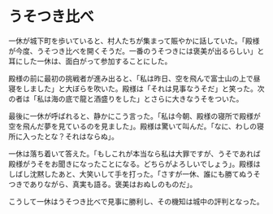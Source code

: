 # うそつき比べ

一休が城下町を歩いていると、村人たちが集まって賑やかに話していた。「殿様が今度、うそつき比べを開くそうだ。一番のうそつきには褒美が出るらしい」と耳にした一休は、面白がって参加することにした。

殿様の前に最初の挑戦者が進み出ると、「私は昨日、空を飛んで富士山の上で昼寝をしました」と大ぼらを吹いた。殿様は「それは見事なうそだ」と笑った。次の者は「私は海の底で龍と酒盛りをした」とさらに大きなうそをついた。

最後に一休が呼ばれると、静かにこう言った。「私は今朝、殿様の寝所で殿様が空を飛んだ夢を見ているのを見ました」。殿様は驚いて叫んだ。「なに、わしの寝所に入ったとな？それはならぬ」。

一休は落ち着いて答えた。「もしこれが本当なら私は大罪ですが、うそであれば殿様がうそをお聞きになったことになる。どちらがよろしいでしょう」。殿様はしばし沈黙したあと、大笑いして手を打った。「さすが一休、誰にも勝てぬうそつきでありながら、真実も語る。褒美はおぬしのものだ」。

こうして一休はうそつき比べで見事に勝利し、その機知は城中の評判となった。
